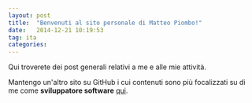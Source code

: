 ```yaml
---
layout: post
title:  "Benvenuti al sito personale di Matteo Piombo!"
date:   2014-12-21 10:19:53
tag: ita
categories: 
---
```

Qui troverete dei post generali relativi a me e alle mie attività.

Mantengo un'altro sito su GitHub i cui contenuti sono più focalizzati su di me come 
__sviluppatore software__ [qui][perlfly-github].






[perlfly-github]: http://perlfly.github.io	"Matteo's on GitHub"

